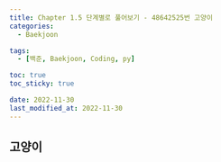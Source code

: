 ```yaml
---
title: Chapter 1.5 단계별로 풀어보기 - 48642525번 고양이
categories: 
  - Baekjoon

tags:
  - [백준, Baekjoon, Coding, py]

toc: true
toc_sticky: true

date: 2022-11-30
last_modified_at: 2022-11-30 
---
```


## 고양이
